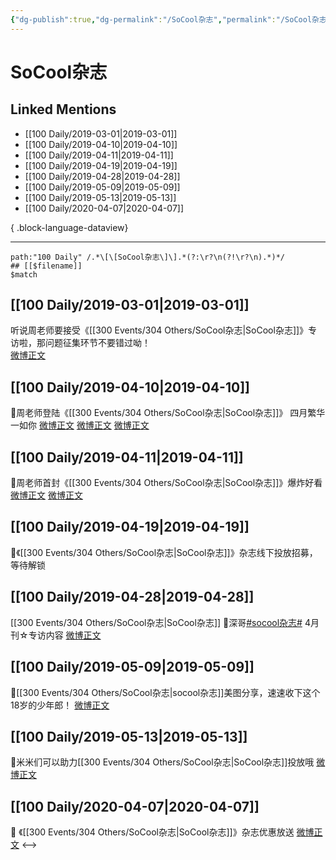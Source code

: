 ```yaml
---
{"dg-publish":true,"dg-permalink":"/SoCool杂志","permalink":"/SoCool杂志/","title":"SoCool杂志","created":"2022-12-22T15:24:10.000+08:00","updated":"2023-04-10T16:55:12.000+08:00"}
---
```


# SoCool杂志

## Linked Mentions
- [[100 Daily/2019-03-01\|2019-03-01]]
- [[100 Daily/2019-04-10\|2019-04-10]]
- [[100 Daily/2019-04-11\|2019-04-11]]
- [[100 Daily/2019-04-19\|2019-04-19]]
- [[100 Daily/2019-04-28\|2019-04-28]]
- [[100 Daily/2019-05-09\|2019-05-09]]
- [[100 Daily/2019-05-13\|2019-05-13]]
- [[100 Daily/2020-04-07\|2020-04-07]]

{ .block-language-dataview}

---

```expander
path:"100 Daily" /.*\[\[SoCool杂志\]\].*(?:\r?\n(?!\r?\n).*)*/
## [[$filename]]
$match
```
## [[100 Daily/2019-03-01\|2019-03-01]]
听说周老师要接受《[[300 Events/304 Others/SoCool杂志\|SoCool杂志]]》专访啦，那问题征集环节不要错过呦！  
[微博正文](https://m.weibo.cn/6466290670/4345061343085791)
## [[100 Daily/2019-04-10\|2019-04-10]]
🌿周老师登陆《[[300 Events/304 Others/SoCool杂志\|SoCool杂志]]》
四月繁华一如你
[微博正文](https://m.weibo.cn/6466290670/4359487966326187)
[微博正文](https://m.weibo.cn/6466290670/4359520576305681)
[微博正文](https://m.weibo.cn/6466290670/4359566407505113)
## [[100 Daily/2019-04-11\|2019-04-11]]
🎵周老师首封《[[300 Events/304 Others/SoCool杂志\|SoCool杂志]]》爆炸好看
[微博正文](https://m.weibo.cn/6466290670/4359825607740224)
[微博正文](https://m.weibo.cn/6466290670/4359839859230219)
## [[100 Daily/2019-04-19\|2019-04-19]]
🌿《[[300 Events/304 Others/SoCool杂志\|SoCool杂志]]》杂志线下投放招募，等待解锁
[](https://m.weibo.cn/6625048664/4362902775102701)

## [[100 Daily/2019-04-28\|2019-04-28]]
[[300 Events/304 Others/SoCool杂志\|SoCool杂志]]
🌿深哥[#socool杂志#](https://s.weibo.com/weibo?q=%23socool%E6%9D%82%E5%BF%97%23) 4月刊☆专访内容
[微博正文](https://m.weibo.cn/6466290670/4366097190527601)
## [[100 Daily/2019-05-09\|2019-05-09]]
🐰[[300 Events/304 Others/SoCool杂志\|socool杂志]]美图分享，速速收下这个18岁的少年郎！
[微博正文](https://m.weibo.cn/6466290670/4369975026243839)
## [[100 Daily/2019-05-13\|2019-05-13]]
🌸米米们可以助力[[300 Events/304 Others/SoCool杂志\|SoCool杂志]]投放哦 [微博正文](https://m.weibo.cn/6466290670/4371415270478098)
## [[100 Daily/2020-04-07\|2020-04-07]]
🎁 《[[300 Events/304 Others/SoCool杂志\|SoCool杂志]]》杂志优惠放送
[微博正文](https://m.weibo.cn/6466290670/4491076805189356)
<-->
